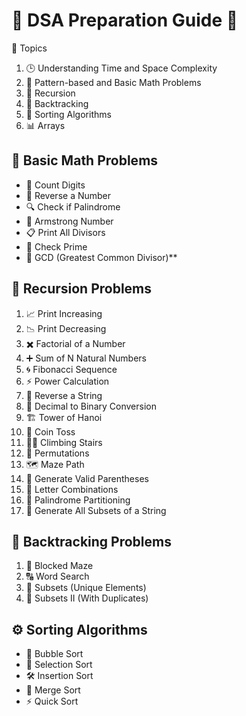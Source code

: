 # 🌟 DSA Preparation Guide 🌟

📌 Topics
1. 🕒 Understanding Time and Space Complexity  
2. 🔢 Pattern-based and Basic Math Problems  
3. 🔄 Recursion  
4. 🎯 Backtracking  
5. 📂 Sorting Algorithms  
6. 📊 Arrays


## 🔢 Basic Math Problems
- 🧮 Count Digits 
- 🔄 Reverse a Number  
- 🔍 Check if Palindrome  
- 💎 Armstrong Number  
- 📋 Print All Divisors  
- 🔗 Check Prime  
- 🤝 GCD (Greatest Common Divisor)**  

## 🔄 Recursion Problems
1. 📈 Print Increasing  
2. 📉 Print Decreasing  
3. ✖️ Factorial of a Number  
4. ➕ Sum of N Natural Numbers  
5. 🌀 Fibonacci Sequence  
6. ⚡ Power Calculation  
7. 🔁 Reverse a String  
8. 🔢 Decimal to Binary Conversion  
9. 🏗️ Tower of Hanoi  
10. 🎲 Coin Toss  
11. 🧗‍♂️ Climbing Stairs  
12. 🔀 Permutations  
13. 🗺️ Maze Path  
14. 🌸 Generate Valid Parentheses  
15. 🔡 Letter Combinations  
16. 🔄 Palindrome Partitioning  
17. 📂 Generate All Subsets of a String  


## 🎯 Backtracking Problems
1. 🧱 Blocked Maze  
2. 🔠 Word Search  
3. 📂 Subsets (Unique Elements)  
4. 📂 Subsets II (With Duplicates)


## ⚙️ Sorting Algorithms
- 🫧 Bubble Sort  
- 🎯 Selection Sort  
- 🛠️ Insertion Sort  
- 🧩 Merge Sort  
- ⚡ Quick Sort  

